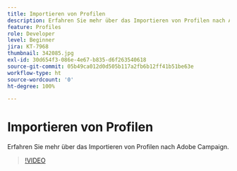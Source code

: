 ```yaml
---
title: Importieren von Profilen
description: Erfahren Sie mehr über das Importieren von Profilen nach Adobe Campaign.
feature: Profiles
role: Developer
level: Beginner
jira: KT-7968
thumbnail: 342085.jpg
exl-id: 30d654f3-086e-4e67-b835-d6f263540618
source-git-commit: 05b49ca012d0d505b117a2fb6b12ff41b51be63e
workflow-type: ht
source-wordcount: '0'
ht-degree: 100%

---
```


# Importieren von Profilen

Erfahren Sie mehr über das Importieren von Profilen nach Adobe Campaign.

>[!VIDEO](https://video.tv.adobe.com/v/342085?quality=12&learn=on)
